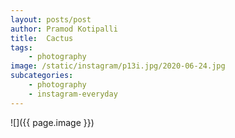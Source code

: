 ```yaml
---
layout: posts/post
author: Pramod Kotipalli
title:  Cactus
tags:
    - photography
image: /static/instagram/p13i.jpg/2020-06-24.jpg
subcategories:
    - photography
    - instagram-everyday
---
```


![]({{ page.image }})

